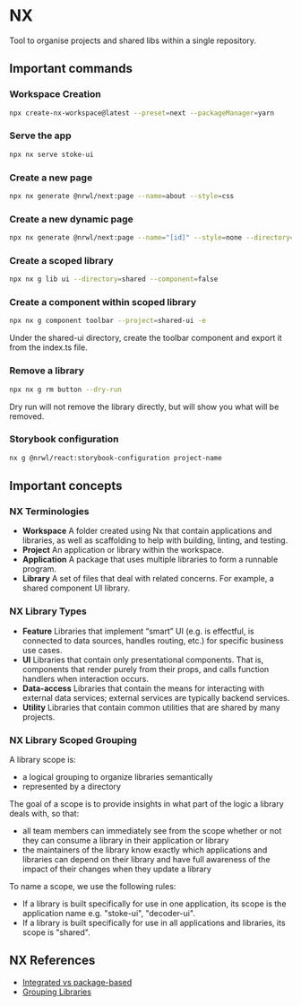 # NX

Tool to organise projects and shared libs within a single repository.

## Important commands

### Workspace Creation

```bash
npx create-nx-workspace@latest --preset=next --packageManager=yarn
```

### Serve the app

```bash
npx nx serve stoke-ui
```

### Create a new page

```bash
npx nx generate @nrwl/next:page --name=about --style=css
```

### Create a new dynamic page

```bash
npx nx generate @nrwl/next:page --name="[id]" --style=none --directory=user
```

### Create a scoped library

```bash
npx nx g lib ui --directory=shared --component=false
```

### Create a component within scoped library

```bash
npx nx g component toolbar --project=shared-ui -e
```

Under the shared-ui directory, create the toolbar component and export it from the index.ts file.

### Remove a library

```bash
npx nx g rm button --dry-run
```

Dry run will not remove the library directly, but will show you what will be removed.

### Storybook configuration

```bash
nx g @nrwl/react:storybook-configuration project-name
```

## Important concepts

### NX Terminologies

- **Workspace**
  A folder created using Nx that contain applications and libraries, as well as scaffolding to help with building, linting, and testing.
- **Project**
  An application or library within the workspace.
- **Application**
  A package that uses multiple libraries to form a runnable program.
- **Library**
  A set of files that deal with related concerns. For example, a shared component UI library.

### NX Library Types

- **Feature**
  Libraries that implement “smart” UI (e.g. is effectful, is connected to data sources, handles routing, etc.) for specific business use cases.
- **UI**
  Libraries that contain only presentational components. That is, components that render purely from their props, and calls function handlers when interaction occurs.
- **Data-access**
  Libraries that contain the means for interacting with external data services;
  external services are typically backend services.
- **Utility**
  Libraries that contain common utilities that are shared by many projects.

### NX Library Scoped Grouping

A library scope is:

- a logical grouping to organize libraries semantically
- represented by a directory

The goal of a scope is to provide insights in what part of the logic a library deals with, so that:

- all team members can immediately see from the scope whether or not they can consume a library in their application or library
- the maintainers of the library know exactly which applications and libraries can depend on their library and have full awareness of the impact of their changes when they update a library

To name a scope, we use the following rules:

- If a library is built specifically for use in one application, its scope is the application name e.g. "stoke-ui", "decoder-ui".
- If a library is built specifically for use in all applications and libraries, its scope is "shared".

## NX References

- [Integrated vs package-based](https://nx.dev/concepts/integrated-vs-package-based)
- [Grouping Libraries](https://nx.dev/more-concepts/grouping-libraries)

